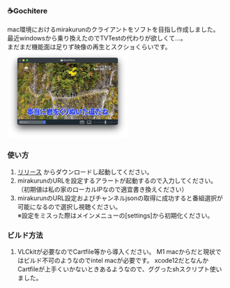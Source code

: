 ### ☕️Gochitere
 
mac環境におけるmirakurunのクライアントをソフトを目指し作成しました。  
最近windowsから乗り換えたのでTVTestの代わりが欲しくて…。  
まだまだ機能面は足りず映像の再生とスクショくらいです。  
<img src="https://github.com/otti83/Gochitere/blob/main/ss1.png" height="200">  

### 使い方
1) [リリース](https://github.com/otti83/Gochitere/releases) からダウンロードし起動してください。
2) mirakurunのURLを設定するアラートが起動するので入力してください。  
（初期値は私の家のローカルIPなので適宜書き換えください）
3) mirakurunのURL設定およびチャンネルjsonの取得に成功すると番組選択が可能になるので選択し視聴ください。  
※設定をミスった際はメインメニューの[settings]から初期化ください。

### ビルド方法
1) VLCkitが必要なのでCartfile等から導入ください。
M1 macからだと現状ではビルド不可のようなのでintel macが必要です。
xcode12だとなんかCartfileが上手くいかないときあるようなので、ググったshスクリプト使いました。
